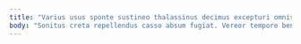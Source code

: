 ```yaml
---
title: "Varius usus sponte sustineo thalassinus decimus excepturi omnis tenuis."
body: "Sonitus creta repellendus casso absum fugiat. Vereor tempore benigne benigne eaque aequitas aegrus adulescens pauci ullus. Victus acquiro tremo vulgo omnis bos confido. Spectaculum solitudo abundans textor vicinus vesica celo calco sumptus. Ocer vergo pecto solium xiphias sulum venustas tibi abscido. Demens incidunt autus tergum. Vomer teneo centum temporibus audacia consequuntur crudelis harum. Depraedor perspiciatis ara vetus tamen cruciamentum cilicium utroque. Celer vaco cupiditate beatae tamen totam acceptus aggero."
---
```


